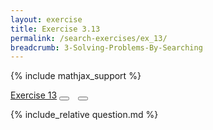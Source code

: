 ```yaml
---
layout: exercise
title: Exercise 3.13
permalink: /search-exercises/ex_13/
breadcrumb: 3-Solving-Problems-By-Searching
---
```


{% include mathjax_support %}

<div class="card">
<div class="card-header p-2">
<a href='#' class="p-2">Exercise 13</a>
<button type="button" class="btn btn-dark float-right" title="Solve this Exercise" onclick="solve('ex3.13');" href="#"><i id="ex3.13" class="fas fa-pen" style="color:white"></i></button>
<a class="edit_question" href="#"><button type="button" class="btn btn-dark float-right" title="Edit this Question"  style="margin-left:10px; margin-right:10px;" onclick="edit('ex3.13');" href="#"><i id="ex3.13" class="far fa-edit" style="color:white"></i></button></a>
</div>
<div class="card-body">
<p class="card-text">{% include_relative question.md %}</p>
</div>
</div>
<br>
